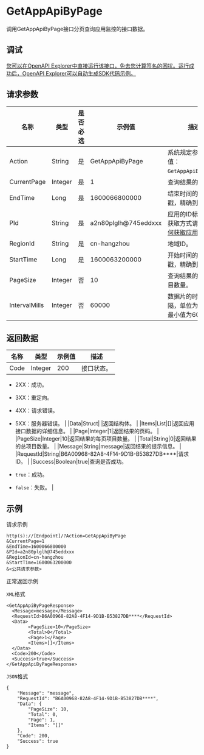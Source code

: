 # GetAppApiByPage

调用GetAppApiByPage接口分页查询应用监控的接口数据。

## 调试

[您可以在OpenAPI Explorer中直接运行该接口，免去您计算签名的困扰。运行成功后，OpenAPI Explorer可以自动生成SDK代码示例。](https://api.aliyun.com/#product=ARMS&api=GetAppApiByPage&type=RPC&version=2019-08-08)

## 请求参数

|名称|类型|是否必选|示例值|描述|
|--|--|----|---|--|
|Action|String|是|GetAppApiByPage|系统规定参数。取值：`GetAppApiByPage`。 |
|CurrentPage|Integer|是|1|查询结果的页码。 |
|EndTime|Long|是|1600066800000|结束时间的时间戳，精确到毫秒。 |
|PId|String|是|a2n80plglh@745eddxxx|应用的ID标识串。获取方式请参见[如何获取应用PID](https://www.alibabacloud.com/help/zh/doc-detail/186100.htm?spm=a2cdw.13409063.0.0.7a72281f0bkTfx#title-imy-7gj-qhr)。 |
|RegionId|String|是|cn-hangzhou|地域ID。 |
|StartTime|Long|是|1600063200000|开始时间的时间戳，精确到毫秒。 |
|PageSize|Integer|否|10|查询结果的每页项目数量。 |
|IntervalMills|Integer|否|60000|数据片的时间间隔，单位为毫秒，最小值为60000。 |

## 返回数据

|名称|类型|示例值|描述|
|--|--|---|--|
|Code|Integer|200|接口状态。

 -   2XX：成功。
-   3XX：重定向。
-   4XX：请求错误。
-   5XX：服务器错误。 |
|Data|Struct| |返回结构体。 |
|Items|List|\[\]|返回应用接口数据的详细信息。 |
|Page|Integer|1|返回结果的页码。 |
|PageSize|Integer|10|返回结果的每页项目数量。 |
|Total|String|0|返回结果的总项目数量。 |
|Message|String|message|返回结果的提示信息。 |
|RequestId|String|B6A00968-82A8-4F14-9D1B-B53827DB\*\*\*\*|请求ID。 |
|Success|Boolean|true|查询是否成功。

 -   `true`：成功。
-   `false`：失败。 |

## 示例

请求示例

```
http(s)://[Endpoint]/?Action=GetAppApiByPage
&CurrentPage=1
&EndTime=1600066800000
&PId=a2n80plglh@745eddxxx
&RegionId=cn-hangzhou
&StartTime=1600063200000
&<公共请求参数>
```

正常返回示例

`XML`格式

```
<GetAppApiByPageResponse>
  <Message>message</Message>
  <RequestId>B6A00968-82A8-4F14-9D1B-B53827DB****</RequestId>
  <Data>
        <PageSize>10</PageSize>
        <Total>0</Total>
        <Page>1</Page>
        <Items>[]</Items>
  </Data>
  <Code>200</Code>
  <Success>true</Success>
</GetAppApiByPageResponse>
```

`JSON`格式

```
{
    "Message": "message",
    "RequestId": "B6A00968-82A8-4F14-9D1B-B53827DB****",
    "Data": {
        "PageSize": 10,
        "Total": 0,
        "Page": 1,
        "Items": "[]"
    },
    "Code": 200,
    "Success": true
}
```

